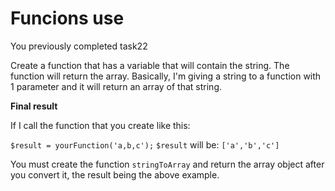 # Funcions use

You previously completed task22

Create a function that has a variable that will contain the string. The function will return the array. Basically, I'm giving a string to a function with 1 parameter and it will return an array of that string.

**Final result**

If I call the function that you create like this:

```$result = yourFunction('a,b,c');```
```$result``` will be: ```['a','b','c']```

You must create the function ```stringToArray``` and return the array object after you convert it, the result being the above example.
